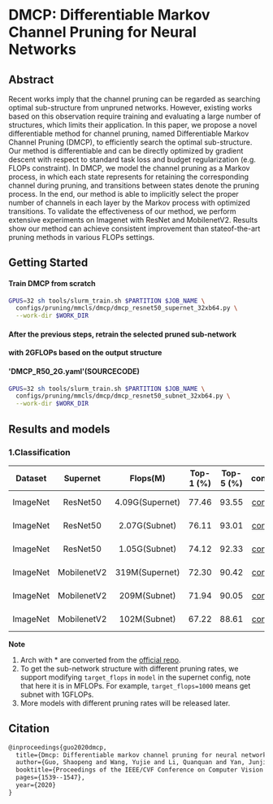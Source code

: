 # DMCP: Differentiable Markov Channel Pruning for Neural Networks

## Abstract

Recent works imply that the channel pruning can be regarded as searching optimal sub-structure from unpruned networks. However, existing works based on this observation require training and evaluating a large number of structures, which limits their application. In this paper, we propose a novel differentiable method for channel pruning, named Differentiable Markov Channel Pruning (DMCP), to efficiently search the optimal sub-structure. Our method is differentiable and can be directly optimized by gradient descent with respect to standard task loss and budget regularization (e.g. FLOPs constraint). In DMCP, we model the channel pruning as a Markov process, in which each state represents for retaining the corresponding channel during pruning, and transitions between states denote the pruning process. In the end, our method is able to implicitly select the proper number of channels in each layer by the Markov process with optimized transitions. To validate the effectiveness of our method, we perform extensive experiments on Imagenet with ResNet and MobilenetV2. Results show our method can achieve consistent improvement than stateof-the-art pruning methods in various FLOPs settings.

## Getting Started

#### Train DMCP from scratch

```bash
GPUS=32 sh tools/slurm_train.sh $PARTITION $JOB_NAME \
  configs/pruning/mmcls/dmcp/dmcp_resnet50_supernet_32xb64.py \
  --work-dir $WORK_DIR
```

#### After the previous steps, retrain the selected pruned sub-network

#### with 2GFLOPs based on the output structure

#### 'DMCP_R50_2G.yaml'(SOURCECODE)

```bash
GPUS=32 sh tools/slurm_train.sh $PARTITION $JOB_NAME \
  configs/pruning/mmcls/dmcp/dmcp_resnet50_subnet_32xb64.py \
  --work-dir $WORK_DIR
```

## Results and models

### 1.Classification

| Dataset  |  Supernet   |    Flops(M)     | Top-1 (%) | Top-5 (%) |                    config                    |         Download         |             Remark              |
| :------: | :---------: | :-------------: | :-------: | :-------: | :------------------------------------------: | :----------------------: | :-----------------------------: |
| ImageNet |  ResNet50   | 4.09G(Supernet) |   77.46   |   93.55   | [config](./dmcp_resnet50_supernet_32xb64.py) | [model](<>) / [log](<>)  |                                 |
| ImageNet |  ResNet50   |  2.07G(Subnet)  |   76.11   |   93.01   |  [config](./dmcp_resnet50_subnet_32xb64.py)  | [model](<>)  / [log](<>) |  [arch\*](./DMCP_R50_2G.yaml)   |
| ImageNet |  ResNet50   |  1.05G(Subnet)  |   74.12   |   92.33   |  [config](./dmcp_resnet50_subnet_32xb64.py)  | [model](<>) / [log](<>)  |   [arch](./DMCP_R50_1G.yaml)    |
| ImageNet | MobilenetV2 | 319M(Supernet)  |   72.30   |   90.42   | [config](./dmcp_resnet50_supernet_32xb64.py) | [model](<>)  / [log](<>) |                                 |
| ImageNet | MobilenetV2 |  209M(Subnet)   |   71.94   |   90.05   |    [config](./dmcp_mbv2_subnet_32xb64.py)    | [model](<>)  / [log](<>) |  [arch](./DMCP_MBV2_200M.yaml)  |
| ImageNet | MobilenetV2 |  102M(Subnet)   |   67.22   |   88.61   |    [config](./dmcp_mbv2_subnet_32xb64.py)    | [model](<>) / [log](<>)  | [arch\*](./DMCP_MBV2_100M.yaml) |

**Note**

1. Arch with * are converted from the [official repo](https://github.com/Zx55/dmcp).
2. To get the sub-network structure with different pruning rates, we support modifying `target_flops` in `model` in the supernet config, note that here it is in MFLOPs. For example, `target_flops=1000` means get subnet with 1GFLOPs.
3. More models with different pruning rates will be released later.

## Citation

```latex
@inproceedings{guo2020dmcp,
  title={Dmcp: Differentiable markov channel pruning for neural networks},
  author={Guo, Shaopeng and Wang, Yujie and Li, Quanquan and Yan, Junjie},
  booktitle={Proceedings of the IEEE/CVF Conference on Computer Vision and Pattern Recognition},
  pages={1539--1547},
  year={2020}
}
```
